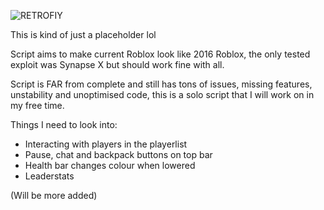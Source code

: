 ![RETROFIY](https://cdn.discordapp.com/attachments/947197644076351591/1004861544452067478/Title.png)

This is kind of just a placeholder lol

Script aims to make current Roblox look like 2016 Roblox, the only tested exploit was Synapse X but should work fine with all.

Script is FAR from complete and still has tons of issues, missing features, unstability and unoptimised code, this is a solo script that I will work on in my free time.

Things I need to look into:
- Interacting with players in the playerlist
- Pause, chat and backpack buttons on top bar
- Health bar changes colour when lowered
- Leaderstats

(Will be more added)
